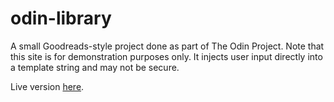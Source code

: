 # odin-library

A small Goodreads-style project done as part of The Odin Project. Note that this site is for demonstration purposes only. It injects user input directly into a template string and may not be secure.

Live version [here](https://justin-k-ellis.github.io/odin-library/).